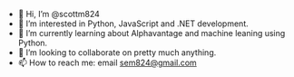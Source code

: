 - 👋 Hi, I’m @scottm824
- 👀 I’m interested in Python, JavaScript and .NET development.
- 🌱 I’m currently learning about Alphavantage and machine leaning using Python.
- 💞️ I’m looking to collaborate on pretty much anything.
- 📫 How to reach me: email sem824@gmail.com

<!---
scottm824/scottm824 is a ✨ special ✨ repository because its `README.md` (this file) appears on your GitHub profile.
You can click the Preview link to take a look at your changes.
--->
